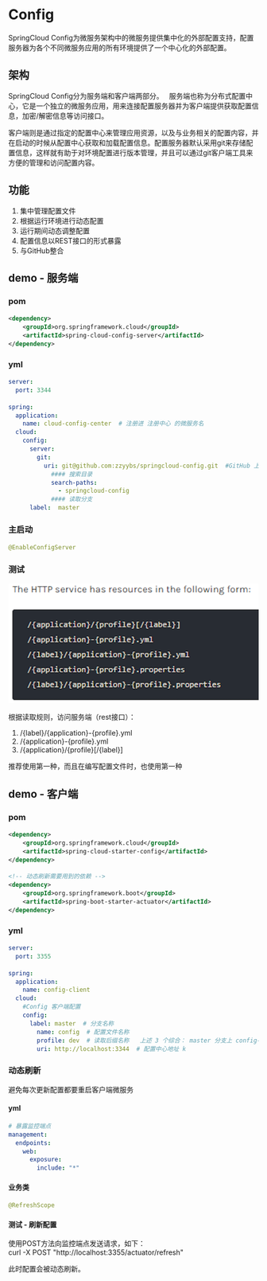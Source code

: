 # Config

SpringCloud Config为微服务架构中的微服务提供集中化的外部配置支持，配置服务器为各个不同微服务应用的所有环境提供了一个中心化的外部配置。 

## 架构
SpringCloud Config分为服务端和客户端两部分。 
  
服务端也称为分布式配置中心，它是一个独立的微服务应用，用来连接配置服务器并为客户端提供获取配置信息，加密/解密信息等访问接口。

客户端则是通过指定的配置中心来管理应用资源，以及与业务相关的配置内容，并在启动的时候从配置中心获取和加载配置信息。配置服务器默认采用git来存储配置信息，这样就有助于对环境配置进行版本管理，并且可以通过git客户端工具来方便的管理和访问配置内容。


## 功能
1. 集中管理配置文件
2. 根据运行环境进行动态配置
3. 运行期间动态调整配置
4. 配置信息以REST接口的形式暴露
5. 与GitHub整合


## demo - 服务端
### pom
```xml
<dependency>
    <groupId>org.springframework.cloud</groupId>
    <artifactId>spring-cloud-config-server</artifactId>
</dependency>
```

### yml
```yml
server:
  port: 3344

spring:
  application:
    name: cloud-config-center  # 注册进 注册中心 的微服务名
  cloud:
    config:
      server:
        git:
          uri: git@github.com:zzyybs/springcloud-config.git  #GitHub 上面的 git 仓库名字
            #### 搜索目录
            search-paths:
              - springcloud-config
            #### 读取分支
      label:  master
```

### 主启动
```java
@EnableConfigServer
```

### 测试
![config+20211030142032](https://raw.githubusercontent.com/loli0con/picgo/master/images/config%2B20211030142032.png%2B2021-10-30-14-20-33)

根据读取规则，访问服务端（rest接口）：
1. /{label}/{application}-{profile}.yml
2. /{application}-{profile}.yml
3. /{application}/{profile}\[/{label}]

推荐使用第一种，而且在编写配置文件时，也使用第一种

## demo - 客户端

### pom
```xml
<dependency>
    <groupId>org.springframework.cloud</groupId>
    <artifactId>spring-cloud-starter-config</artifactId>
</dependency>

<!-- 动态刷新需要用到的依赖 -->
<dependency>
    <groupId>org.springframework.boot</groupId>
    <artifactId>spring-boot-starter-actuator</artifactId>
</dependency>
```

### yml
```yml
server:
  port: 3355

spring:
  application:
    name: config-client
  cloud:
    #Config 客户端配置
    config:
      label: master  # 分支名称
        name: config  # 配置文件名称
        profile: dev  # 读取后缀名称   上述 3 个综合： master 分支上 config-dev.yml 的配置文件被读取 http://config-3344.com:3344/master/config-dev.yml
        uri: http://localhost:3344  # 配置中心地址 k
```

### 动态刷新
避免每次更新配置都要重启客户端微服务

#### yml
```yml
# 暴露监控端点
management:
  endpoints:
    web:
      exposure:
        include: "*"
```

#### 业务类
```java
@RefreshScope
```

#### 测试 - 刷新配置
使用POST方法向监控端点发送请求，如下：  
curl -X POST "http://localhost:3355/actuator/refresh"

此时配置会被动态刷新。
